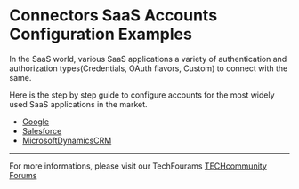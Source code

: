 # Connectors SaaS Accounts Configuration Examples

In the SaaS world, various SaaS applications a variety of authentication and authorization types(Credentials, OAuth flavors, Custom) to connect with the same.

Here is the step by step guide to configure accounts for the most widely used SaaS applications in the market.

* [Google](./Google)
* [Salesforce](./Salesforce)
* [MicrosoftDynamicsCRM](./MicrosoftDynamicsCRM)

_______________________________
For more informations, please visit our TechFourams [TECHcommunity Forums](http://tech.forums.softwareag.com/techjforum/forums/list.page?product=integration-cloud)



